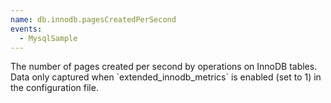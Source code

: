 ```yaml
---
name: db.innodb.pagesCreatedPerSecond
events:
  - MysqlSample
---
```


The number of pages created per second by operations on InnoDB tables. Data only captured when \`extended\_innodb\_metrics\` is enabled (set to 1) in the configuration file.